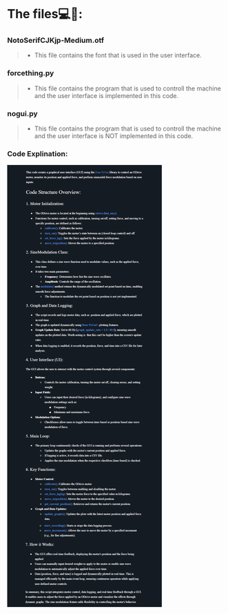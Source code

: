 # The files💻📖:

### NotoSerifCJKjp-Medium.otf
> - This file contains the font that is used in the user interface.

### forcething.py
> - This file contains the program that is used to controll the machine and the user interface is implemented in this code.

### nogui.py
> - This file contains the program that is used to controll the machine and the user interface is NOT implemented in this code.

### Code Explination:
![Image](https://github.com/HugoPersson01/POWER-CABLE/blob/main/Machine/Software/howto/Pictures/CodeExplination.png)

